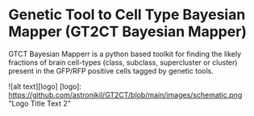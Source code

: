 # Genetic Tool to Cell Type Bayesian Mapper (GT2CT Bayesian Mapper) 
<p>GTCT Bayesian Mapperr is a python based toolkit
for finding the likely fractions of brain cell-types (class, subclass, supercluster or cluster) present in
the GFP/RFP positive cells tagged by genetic tools.</p>

![alt text][logo]
[logo]: https://github.com/astronikil/GT2CT/blob/main/images/schematic.png "Logo Title Text 2"
